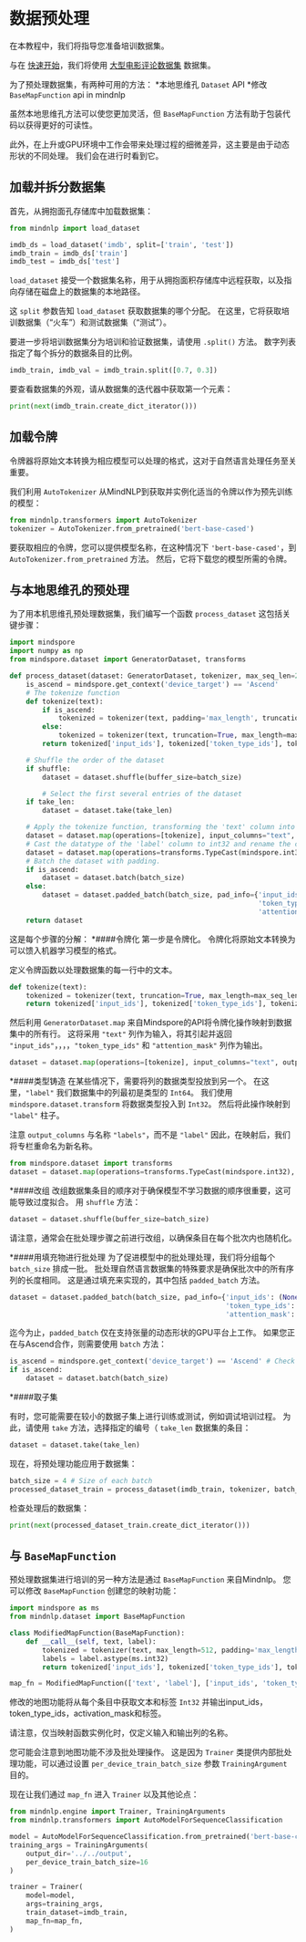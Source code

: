 # 数据预处理


在本教程中，我们将指导您准备培训数据集。

与在 [快速开始](./quick_start.md)，我们将使用 [大型电影评论数据集](https://huggingface.co/datasets/stanfordnlp/imdb) 数据集。

为了预处理数据集，有两种可用的方法：
*本地思维孔 `Dataset` API
*修改 `BaseMapFunction` api in mindnlp

虽然本地思维孔方法可以使您更加灵活，但 `BaseMapFunction` 方法有助于包装代码以获得更好的可读性。

此外，在上升或GPU环境中工作会带来处理过程的细微差异，这主要是由于动态形状的不同处理。 我们会在进行时看到它。

## 加载并拆分数据集
首先，从拥抱面孔存储库中加载数据集：


```python
from mindnlp import load_dataset

imdb_ds = load_dataset('imdb', split=['train', 'test'])
imdb_train = imdb_ds['train']
imdb_test = imdb_ds['test']
```

 `load_dataset` 接受一个数据集名称，用于从拥抱面积存储库中远程获取，以及指向存储在磁盘上的数据集的本地路径。

这 `split` 参数告知 `load_dataset` 获取数据集的哪个分配。 在这里，它将获取培训数据集（“火车”）和测试数据集（“测试”）。

要进一步将培训数据集分为培训和验证数据集，请使用 `.split()` 方法。 数字列表指定了每个拆分的数据条目的比例。


```python
imdb_train, imdb_val = imdb_train.split([0.7, 0.3])
```

要查看数据集的外观，请从数据集的迭代器中获取第一个元素：


```python
print(next(imdb_train.create_dict_iterator()))
```

## 加载令牌
令牌器将原始文本转换为相应模型可以处理的格式，这对于自然语言处理任务至关重要。

我们利用 `AutoTokenizer` 从MindNLP到获取并实例化适当的令牌以作为预先训练的模型：


```python
from mindnlp.transformers import AutoTokenizer
tokenizer = AutoTokenizer.from_pretrained('bert-base-cased')
```

要获取相应的令牌，您可以提供模型名称，在这种情况下 `'bert-base-cased'`，到 `AutoTokenizer.from_pretrained` 方法。 然后，它将下载您的模型所需的令牌。

## 与本地思维孔的预处理
为了用本机思维孔预处理数据集，我们编写一个函数 `process_dataset` 这包括关键步骤：


```python
import mindspore
import numpy as np
from mindspore.dataset import GeneratorDataset, transforms

def process_dataset(dataset: GeneratorDataset, tokenizer, max_seq_len=256, batch_size=32, shuffle=False, take_len=None):
    is_ascend = mindspore.get_context('device_target') == 'Ascend'
    # The tokenize function
    def tokenize(text):
        if is_ascend:
            tokenized = tokenizer(text, padding='max_length', truncation=True, max_length=max_seq_len)
        else:
            tokenized = tokenizer(text, truncation=True, max_length=max_seq_len)
        return tokenized['input_ids'], tokenized['token_type_ids'], tokenized['attention_mask']

    # Shuffle the order of the dataset
    if shuffle:
        dataset = dataset.shuffle(buffer_size=batch_size)

        # Select the first several entries of the dataset
    if take_len:
        dataset = dataset.take(take_len)

    # Apply the tokenize function, transforming the 'text' column into the three output columns generated by the tokenizer.
    dataset = dataset.map(operations=[tokenize], input_columns="text", output_columns=['input_ids', 'token_type_ids', 'attention_mask'])
    # Cast the datatype of the 'label' column to int32 and rename the column to 'labels'
    dataset = dataset.map(operations=transforms.TypeCast(mindspore.int32), input_columns="label", output_columns="labels")
    # Batch the dataset with padding.
    if is_ascend:
        dataset = dataset.batch(batch_size)
    else:
        dataset = dataset.padded_batch(batch_size, pad_info={'input_ids': (None, tokenizer.pad_token_id),
                                                             'token_type_ids': (None, 0),
                                                             'attention_mask': (None, 0)})
    return dataset
```

这是每个步骤的分解：
*####令牌化
第一步是令牌化。 令牌化将原始文本转换为可以馈入机器学习模型的格式。

定义令牌函数以处理数据集的每一行中的文本。
```python
def tokenize(text):
    tokenized = tokenizer(text, truncation=True, max_length=max_seq_len)
    return tokenized['input_ids'], tokenized['token_type_ids'], tokenized['attention_mask']
```

然后利用 `GeneratorDataset.map` 来自Mindspore的API将令牌化操作映射到数据集中的所有行。 这将采用 `"text"` 列作为输入，将其引起并返回 `"input_ids"`，，，，`"token_type_ids"` 和 `"attention_mask"` 列作为输出。
```python
dataset = dataset.map(operations=[tokenize], input_columns="text", output_columns=['input_ids', 'token_type_ids', 'attention_mask'])
```

*####类型铸造
在某些情况下，需要将列的数据类型投放到另一个。 在这里，`"label"` 我们数据集中的列最初是类型的 `Int64`。 我们使用 `mindspore.dataset.transform` 将数据类型投入到 `Int32`。 然后将此操作映射到 `"label"` 柱子。

注意 `output_columns` 与名称 `"labels"`，而不是 `"label"` 因此，在映射后，我们将专栏重命名为新名称。
```python
from mindspore.dataset import transforms
dataset = dataset.map(operations=transforms.TypeCast(mindspore.int32), input_columns="label", output_columns="labels")
```

*####改组
改组数据集条目的顺序对于确保模型不学习数据的顺序很重要，这可能导致过度拟合。 用 `shuffle` 方法：
```python
dataset = dataset.shuffle(buffer_size=batch_size)
```
请注意，通常会在批处理步骤之前进行改组，以确保条目在每个批次内也随机化。

*####用填充物进行批处理
为了促进模型中的批处理处理，我们将分组每个 `batch_size` 排成一批。 批处理自然语言数据集的特殊要求是确保批次中的所有序列的长度相同。 这是通过填充来实现的，其中包括 `padded_batch` 方法。
```python
dataset = dataset.padded_batch(batch_size, pad_info={'input_ids': (None, tokenizer.pad_token_id),
                                                     'token_type_ids': (None, 0),
                                                     'attention_mask': (None, 0)})
```
迄今为止，`padded_batch` 仅在支持张量的动态形状的GPU平台上工作。 如果您正在与Ascend合作，则需要使用 `batch` 方法：
```python
is_ascend = mindspore.get_context('device_target') == 'Ascend' # Check whether the platform is Ascend
if is_ascend:
    dataset = dataset.batch(batch_size)
```

*####取子集

有时，您可能需要在较小的数据子集上进行训练或测试，例如调试培训过程。 为此，请使用 `take` 方法，选择指定的编号（ `take_len` 数据集的条目：
```python
dataset = dataset.take(take_len)
```

现在，将预处理功能应用于数据集：


```python
batch_size = 4 # Size of each batch
processed_dataset_train = process_dataset(imdb_train, tokenizer, batch_size=batch_size, shuffle=True)
```

检查处理后的数据集：


```python
print(next(processed_dataset_train.create_dict_iterator()))
```

## 与 `BaseMapFunction` 
预处理数据集进行培训的另一种方法是通过 `BaseMapFunction` 来自Mindnlp。 您可以修改 `BaseMapFunction` 创建您的映射功能：


```python
import mindspore as ms
from mindnlp.dataset import BaseMapFunction

class ModifiedMapFunction(BaseMapFunction):
    def __call__(self, text, label):
        tokenized = tokenizer(text, max_length=512, padding='max_length', truncation=True)
        labels = label.astype(ms.int32)
        return tokenized['input_ids'], tokenized['token_type_ids'], tokenize['attention_mask'], labels

map_fn = ModifiedMapFunction(['text', 'label'], ['input_ids', 'token_type_ids', 'attention_mask', 'labels'])
```

修改的地图功能将从每个条目中获取文本和标签 `Int32` 并输出input_ids，token_type_ids，activation_mask和标签。

请注意，仅当映射函数实例化时，仅定义输入和输出列的名称。

您可能会注意到地图功能不涉及批处理操作。 这是因为 `Trainer` 类提供内部批处理功能，可以通过设置 `per_device_train_batch_size` 参数 `TrainingArgument` 目的。

现在让我们通过 `map_fn` 进入 `Trainer` 以及其他论点：


```python
from mindnlp.engine import Trainer, TrainingArguments
from mindnlp.transformers import AutoModelForSequenceClassification

model = AutoModelForSequenceClassification.from_pretrained('bert-base-cased', num_labels=2)
training_args = TrainingArguments(
    output_dir='../../output',
    per_device_train_batch_size=16
)

trainer = Trainer(
    model=model,
    args=training_args,
    train_dataset=imdb_train,
    map_fn=map_fn,
)
```
